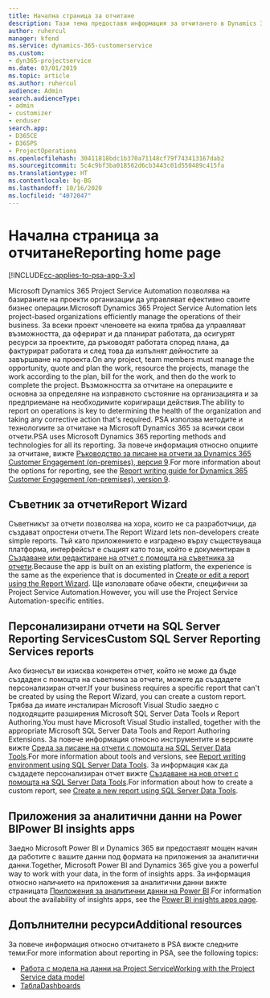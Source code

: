 ```yaml
---
title: Начална страница за отчитане
description: Тази тема предоставя информация за отчитането в Dynamics 365 Project Service Automation.
author: ruhercul
manager: kfend
ms.service: dynamics-365-customerservice
ms.custom:
- dyn365-projectservice
ms.date: 03/01/2019
ms.topic: article
ms.author: ruhercul
audience: Admin
search.audienceType:
- admin
- customizer
- enduser
search.app:
- D365CE
- D365PS
- ProjectOperations
ms.openlocfilehash: 30411818bdc1b370a71148cf79f743413167dab2
ms.sourcegitcommit: 5c4c9bf3ba018562d6cb3443c01d550489c415fa
ms.translationtype: HT
ms.contentlocale: bg-BG
ms.lasthandoff: 10/16/2020
ms.locfileid: "4072047"
---
```

# <a name="reporting-home-page"></a><span data-ttu-id="d2a03-103">Начална страница за отчитане</span><span class="sxs-lookup"><span data-stu-id="d2a03-103">Reporting home page</span></span>

[!INCLUDE[cc-applies-to-psa-app-3.x](../includes/cc-applies-to-psa-app-3x.md)]

<span data-ttu-id="d2a03-104">Microsoft Dynamics 365 Project Service Automation позволява на базираните на проекти организации да управляват ефективно своите бизнес операции.</span><span class="sxs-lookup"><span data-stu-id="d2a03-104">Microsoft Dynamics 365 Project Service Automation lets project-based organizations efficiently manage the operations of their business.</span></span> <span data-ttu-id="d2a03-105">За всеки проект членовете на екипа трябва да управляват възможността, да оферират и да планират работата, да осигурят ресурси за проектите, да ръководят работата според плана, да фактурират работата и след това да изпълнят дейностите за завършване на проекта.</span><span class="sxs-lookup"><span data-stu-id="d2a03-105">On any project, team members must manage the opportunity, quote and plan the work, resource the projects, manage the work according to the plan, bill for the work, and then do the work to complete the project.</span></span> <span data-ttu-id="d2a03-106">Възможността за отчитане на операциите е основна за определяне на изправното състояние на организацията и за предприемане на необходимите коригиращи действия.</span><span class="sxs-lookup"><span data-stu-id="d2a03-106">The ability to report on operations is key to determining the health of the organization and taking any corrective action that's required.</span></span> <span data-ttu-id="d2a03-107">PSA използва методите и технологиите за отчитане на Microsoft Dynamics 365 за всички свои отчети.</span><span class="sxs-lookup"><span data-stu-id="d2a03-107">PSA uses Microsoft Dynamics 365 reporting methods and technologies for all its reporting.</span></span> <span data-ttu-id="d2a03-108">За повече информация относно опциите за отчитане, вижте [Ръководство за писане на отчети за Dynamics 365 Customer Engagement (on-premises), версия 9](https://docs.microsoft.com/dynamics365/customerengagement/on-premises/analytics/reporting-analytics-with-dynamics-365).</span><span class="sxs-lookup"><span data-stu-id="d2a03-108">For more information about the options for reporting, see the [Report writing guide for Dynamics 365 Customer Engagement (on-premises), version 9](https://docs.microsoft.com/dynamics365/customerengagement/on-premises/analytics/reporting-analytics-with-dynamics-365).</span></span>

## <a name="report-wizard"></a><span data-ttu-id="d2a03-109">Съветник за отчети</span><span class="sxs-lookup"><span data-stu-id="d2a03-109">Report Wizard</span></span>

<span data-ttu-id="d2a03-110">Съветникът за отчети позволява на хора, които не са разработчици, да създават опростени отчети.</span><span class="sxs-lookup"><span data-stu-id="d2a03-110">The Report Wizard lets non-developers create simple reports.</span></span> <span data-ttu-id="d2a03-111">Тъй като приложението е изградено върху съществуваща платформа, интерфейсът е същият като този, който е документиран в [Създаване или редактиране на отчет с помощта на съветника за отчети](https://docs.microsoft.com/dynamics365/customerengagement/on-premises/basics/create-edit-copy-report-wizard).</span><span class="sxs-lookup"><span data-stu-id="d2a03-111">Because the app is built on an existing platform, the experience is the same as the experience that is documented in [Create or edit a report using the Report Wizard](https://docs.microsoft.com/dynamics365/customerengagement/on-premises/basics/create-edit-copy-report-wizard).</span></span> <span data-ttu-id="d2a03-112">Ще използвате обаче обекти, специфични за Project Service Automation.</span><span class="sxs-lookup"><span data-stu-id="d2a03-112">However, you will use the Project Service Automation-specific entities.</span></span>

## <a name="custom-sql-server-reporting-services-reports"></a><span data-ttu-id="d2a03-113">Персонализирани отчети на SQL Server Reporting Services</span><span class="sxs-lookup"><span data-stu-id="d2a03-113">Custom SQL Server Reporting Services reports</span></span>

<span data-ttu-id="d2a03-114">Ако бизнесът ви изисква конкретен отчет, който не може да бъде създаден с помощта на съветника за отчети, можете да създадете персонализиран отчет.</span><span class="sxs-lookup"><span data-stu-id="d2a03-114">If your business requires a specific report that can't be created by using the Report Wizard, you can create a custom report.</span></span> <span data-ttu-id="d2a03-115">Трябва да имате инсталиран Microsoft Visual Studio заедно с подходящите разширения Microsoft SQL Server Data Tools и Report Authoring.</span><span class="sxs-lookup"><span data-stu-id="d2a03-115">You must have Microsoft Visual Studio installed, together with the appropriate Microsoft SQL Server Data Tools and Report Authoring Extensions.</span></span> <span data-ttu-id="d2a03-116">За повече информация относно инструментите и версиите вижте [Среда за писане на отчети с помощта на SQL Server Data Tools](https://docs.microsoft.com/dynamics365/customerengagement/on-premises/analytics/report-writing-environment-using-sql-server-data-tools).</span><span class="sxs-lookup"><span data-stu-id="d2a03-116">For more information about tools and versions, see [Report writing environment using SQL Server Data Tools](https://docs.microsoft.com/dynamics365/customerengagement/on-premises/analytics/report-writing-environment-using-sql-server-data-tools).</span></span> <span data-ttu-id="d2a03-117">За информация как да създадете персонализиран отчет вижте [Създаване на нов отчет с помощта на SQL Server Data Tools](https://docs.microsoft.com/dynamics365/customerengagement/on-premises/analytics/create-a-new-report-using-sql-server-data-tools).</span><span class="sxs-lookup"><span data-stu-id="d2a03-117">For information about how to create a custom report, see [Create a new report using SQL Server Data Tools](https://docs.microsoft.com/dynamics365/customerengagement/on-premises/analytics/create-a-new-report-using-sql-server-data-tools).</span></span>

## <a name="power-bi-insights-apps"></a><span data-ttu-id="d2a03-118">Приложения за аналитични данни на Power BI</span><span class="sxs-lookup"><span data-stu-id="d2a03-118">Power BI insights apps</span></span>

<span data-ttu-id="d2a03-119">Заедно Microsoft Power BI и Dynamics 365 ви предоставят мощен начин да работите с вашите данни под формата на приложения за аналитични данни.</span><span class="sxs-lookup"><span data-stu-id="d2a03-119">Together, Microsoft Power BI and Dynamics 365 give you a powerful way to work with your data, in the form of insights apps.</span></span> <span data-ttu-id="d2a03-120">За информация относно наличието на приложения за аналитични данни вижте страницата [Приложения за аналитични данни на Power BI](https://powerbi.microsoft.com/power-bi-insights-apps/).</span><span class="sxs-lookup"><span data-stu-id="d2a03-120">For information about the availability of insights apps, see the [Power BI insights apps page](https://powerbi.microsoft.com/power-bi-insights-apps/).</span></span>


## <a name="additional-resources"></a><span data-ttu-id="d2a03-121">Допълнителни ресурси</span><span class="sxs-lookup"><span data-stu-id="d2a03-121">Additional resources</span></span>
<span data-ttu-id="d2a03-122">За повече информация относно отчитането в PSA вижте следните теми:</span><span class="sxs-lookup"><span data-stu-id="d2a03-122">For more information about reporting in PSA, see the following topics:</span></span>

- [<span data-ttu-id="d2a03-123">Работа с модела на данни на Project Service</span><span class="sxs-lookup"><span data-stu-id="d2a03-123">Working with the Project Service data model</span></span>](reports-working-project-service-data-model.md)
- [<span data-ttu-id="d2a03-124">Табла</span><span class="sxs-lookup"><span data-stu-id="d2a03-124">Dashboards</span></span>](reports-dashboards.md)

